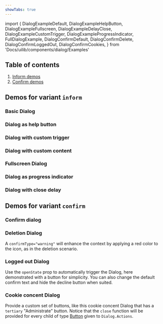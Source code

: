 ```yaml
---
showTabs: true
---
```


import {
DialogExampleDefault,
DialogExampleHelpButton,
DialogExampleFullscreen,
DialogExampleDelayClose,
DialogExampleCustomTrigger,
DialogExampleProgressIndicator,
FullDialogExample,
DialogConfirmDefault,
DialogConfirmDelete,
DialogConfirmLoggedOut,
DialogConfirmCookies,
} from 'Docs/uilib/components/dialog/Examples'

## Table of contents

1. [Inform demos](/uilib/components/dialog/demos#demos-for-variant-inform)
1. [Confirm demos](/uilib/components/dialog/demos#demos-for-variant-confirm)

## Demos for variant `inform`

### Basic Dialog

<DialogExampleDefault />

### Dialog as help button

<DialogExampleHelpButton />

### Dialog with custom trigger

<DialogExampleCustomTrigger />

### Dialog with custom content

<FullDialogExample />

### Fullscreen Dialog

<DialogExampleFullscreen />

### Dialog as progress indicator

<DialogExampleProgressIndicator />

### Dialog with close delay

<DialogExampleDelayClose />

## Demos for variant `confirm`

### Confirm dialog

<DialogConfirmDefault />

### Deletion Dialog

A `confirmType="warning"` will enhance the context by applying a red color to the icon, as in the deletion scenario.

<DialogConfirmDelete />

### Logged out Dialog

Use the `openState` prop to automatically trigger the Dialog, here demonstrated with a button for simplicity. You can also change the default confirm text and hide the decline button when suited.

<DialogConfirmLoggedOut />

### Cookie concent Dialog

Provide a custom set of buttons, like this cookie concent Dialog that has a `tertiary` "Administrate" button. Notice that the `close` function will be provided for every child of type [Button](/uilib/components/button) given to `Dialog.Actions`.

<DialogConfirmCookies />
